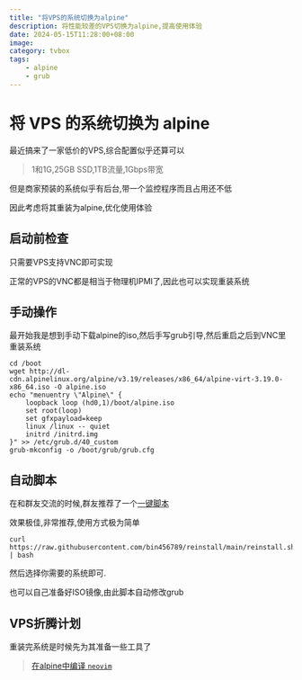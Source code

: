 ```yaml
---
title: "将VPS的系统切换为alpine"
description: 将性能较差的VPS切换为alpine,提高使用体验
date: 2024-05-15T11:28:00+08:00
image:
category: tvbox
tags:
    - alpine
    - grub
---
```

# 将 VPS 的系统切换为 alpine

最近搞来了一家低价的VPS,综合配置似乎还算可以

> 1和1G,25GB SSD,1TB流量,1Gbps带宽

但是商家预装的系统似乎有后台,带一个监控程序而且占用还不低

因此考虑将其重装为alpine,优化使用体验

## 启动前检查

只需要VPS支持VNC即可实现

正常的VPS的VNC都是相当于物理机IPMI了,因此也可以实现重装系统

## 手动操作

最开始我是想到手动下载alpine的iso,然后手写grub引导,然后重启之后到VNC里重装系统

``` shell
cd /boot
wget http://dl-cdn.alpinelinux.org/alpine/v3.19/releases/x86_64/alpine-virt-3.19.0-x86_64.iso -O alpine.iso
echo "menuentry \"Alpine\" {
    loopback loop (hd0,1)/boot/alpine.iso
    set root(loop)
    set gfxpayload=keep
    linux /linux -- quiet
    initrd /initrd.img
}" >> /etc/grub.d/40_custom
grub-mkconfig -o /boot/grub/grub.cfg
```

## 自动脚本

在和群友交流的时候,群友推荐了一个[一键脚本](https://github.com/bin456789/reinstall)

效果极佳,非常推荐,使用方式极为简单

``` shell
curl https://raw.githubusercontent.com/bin456789/reinstall/main/reinstall.sh | bash
```

然后选择你需要的系统即可.

也可以自己准备好ISO镜像,由此脚本自动修改grub

## VPS折腾计划

重装完系统是时候先为其准备一些工具了

> [在alpine中编译 `neovim`](/p/neovim-for-alpine)
